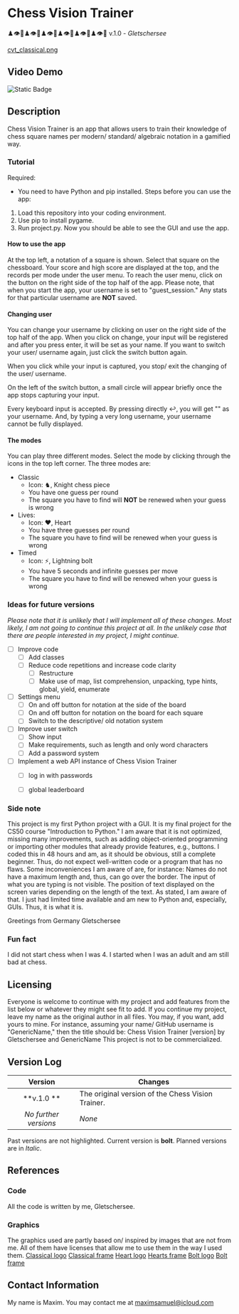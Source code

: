 
# **Chess Vision Trainer**
♟️👁️🎯♟️👁️🎯♟️👁️🎯♟️👁️🎯♟️👁️🎯♟️👁️🎯
v.1.0 - *Gletschersee*

[cvt_classical.png](graphics/additional_ressources/)


## Video Demo

![Static Badge](https://img.shields.io/badge/Video%20Demo%20-%20Chess%20Vision%20Trainer%20-%20black?logo=youtube&labelColor=red&link=https%3A%2F%2Fwww.youtube.com%2Fwatch%3Fv%3DDl-ekLb4quE)


## Description

Chess Vision Trainer is an app that allows users to train their knowledge of chess square names
per modern/ standard/ algebraic notation in a gamified way.

### Tutorial

Required:
- You need to have Python and pip installed.
Steps before you can use the app:
1. Load this repository into your coding environment.
2. Use pip to install pygame.
3. Run project.py.
Now you should be able to see the GUI and use the app.

#### How to use the app

At the top left, a notation of a square is shown. Select that square on the chessboard.
Your score and high score are displayed at the top, and the records per mode under the user menu.
To reach the user menu, click on the button on the right side of the top half of the app.
Please note, that when you start the app, your username is set to "guest_session."
Any stats for that particular username are **NOT** saved.

#### Changing user

You can change your username by clicking on user on the right side of the top half of the app.
When you click on change, your input will be registered and after you press enter, it will be set as your name.
If you want to switch your user/ username again, just click the switch button again.

When you click while your input is captured, you stop/ exit the changing of the user/ username.

On the left of the switch button, a small circle will appear briefly once the app stops capturing your input.

Every keyboard input is accepted.
By pressing directly ↩, you will get "" as your username.
And, by typing a very long username, your username cannot be fully displayed.

#### The modes

You can play three different modes.
Select the mode by clicking through the icons in the top left corner.
The three modes are:
- Classic
    - Icon: ♞, Knight chess piece
    - You have one guess per round
    - The square you have to find will **NOT** be renewed when your guess is wrong
- Lives:
    - Icon: ❤️, Heart
    - You have three guesses per round
    - The square you have to find will be renewed when your guess is wrong
- Timed
    - Icon: ⚡, Lightning bolt
    - You have 5 seconds and infinite guesses per move
    - The square you have to find will be renewed when your guess is wrong


### Ideas for future versions

*Please note that it is unlikely that I will implement all of these changes.
Most likely, I am not going to continue this project at all.
In the unlikely case that there are people interested in my project, I might continue.*

- [ ] Improve code
    - [ ] Add classes
    - [ ] Reduce code repetitions and increase code clarity
        - [ ] Restructure
        - [ ] Make use of map, list comprehension, unpacking, type hints, global, yield, enumerate
- [ ] Settings menu
    - [ ] On and off button for notation at the side of the board
    - [ ] On and off button for notation on the board for each square
    - [ ] Switch to the descriptive/ old notation system
- [ ] Improve user switch
    - [ ] Show input
    - [ ] Make requirements, such as length and only word characters
    - [ ] Add a password system
- [ ] Implement a web API instance of Chess Vision Trainer
    - [ ] log in with passwords
    - [ ] global leaderboard


### Side note

This project is my first Python project with a GUI.
It is my final project for the CS50 course "Introduction to Python."
I am aware that it is not optimized, missing many improvements, such as adding object-oriented programming
or importing other modules that already provide features, e.g., buttons.
I coded this in 48 hours and am, as it should be obvious, still a complete beginner.
Thus, do not expect well-written code or a program that has no flaws.
Some inconveniences I am aware of are, for instance:
    Names do not have a maximum length and, thus, can go over the border.
    The input of what you are typing is not visible.
    The position of text displayed on the screen varies depending on the length of the text.
As stated, I am aware of that.
I just had limited time available and am new to Python and, especially, GUIs.
Thus, it is what it is.

Greetings from Germany
Gletschersee


### Fun fact

I did not start chess when I was 4. I started when I was an adult and am still bad at chess.


## Licensing

Everyone is welcome to continue with my project and add features from the list below or
whatever they might see fit to add.
If you continue my project, leave my name as the original author in all files.
You may, if you want, add yours to mine.
For instance, assuming your name/ GitHub username is "GenericName," then the title should be:
    Chess Vision Trainer [version] by Gletschersee and GenericName
This project is not to be commercialized.


## Version Log

| Version               | Changes                                                       |
|:---------------------:|---------------------------------------------------------------|
| **v.1.0 **            | The original version of the Chess Vision Trainer.             |
| *No further versions* | *None*                                                        |

Past versions are not highlighted.
Current version is **bolt**.
Planned versions are in *Italic*.


## References

### Code

All the code is written by me, Gletschersee.

### Graphics

The graphics used are partly based on/ inspired by images that are not from me.
All of them have licenses that allow me to use them in the way I used them.
[Classical logo](https://pixabay.com/de/vectors/ritter-pferd-schach-spiel-bewegung-33015/)
[Classical frame](https://blog.starsunflowerstudio.com/free-laurel-frames-arrows-clip-art/)
[Heart logo](https://commons.wikimedia.org/wiki/File:Heart_font_awesome.svg)
[Hearts frame](https://thenounproject.com/icon/row-of-hearts-1773997/)
[Bolt logo](https://commons.wikimedia.org/wiki/File:Bolt_font_awesome.svg)
[Bolt frame](https://svgsilh.com/de/image/2031288.html)


## Contact Information

My name is Maxim. You may contact me at maximsamuel@icloud.com
